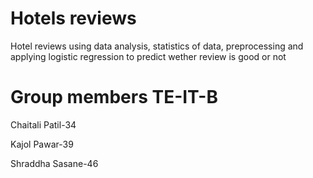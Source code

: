 # Hotels reviews

Hotel reviews using data analysis, statistics of data, preprocessing and applying logistic regression  to predict wether review is good or not
# Group members TE-IT-B

Chaitali Patil-34

Kajol Pawar-39

Shraddha Sasane-46
